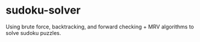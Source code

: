 # sudoku-solver
Using brute force, backtracking, and forward checking + MRV algorithms to solve sudoku puzzles.
